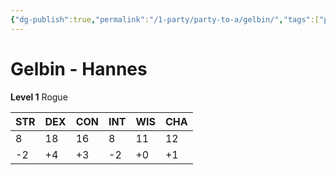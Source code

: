 ```yaml
---
{"dg-publish":true,"permalink":"/1-party/party-to-a/gelbin/","tags":["player"]}
---
```




# Gelbin - Hannes

**Level 1** Rogue 

| STR | DEX | CON | INT | WIS | CHA |
| --- | --- | --- | --- | --- | --- |
| 8   | 18  | 16  | 8   | 11  | 12  |
| -2  | +4  | +3  | -2  | +0  | +1  |

